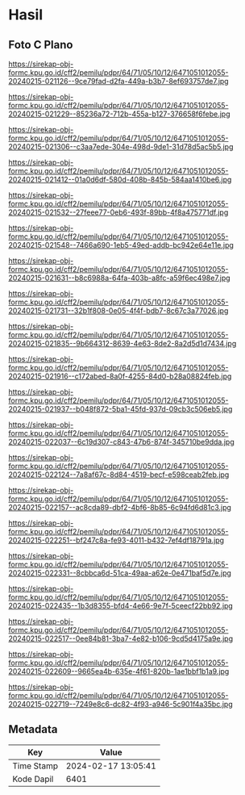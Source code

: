 # Hasil

## Foto C Plano

https://sirekap-obj-formc.kpu.go.id/cff2/pemilu/pdpr/64/71/05/10/12/6471051012055-20240215-021126--9ce79fad-d2fa-449a-b3b7-8ef693757de7.jpg

https://sirekap-obj-formc.kpu.go.id/cff2/pemilu/pdpr/64/71/05/10/12/6471051012055-20240215-021229--85236a72-712b-455a-b127-376658f6febe.jpg

https://sirekap-obj-formc.kpu.go.id/cff2/pemilu/pdpr/64/71/05/10/12/6471051012055-20240215-021306--c3aa7ede-304e-498d-9de1-31d78d5ac5b5.jpg

https://sirekap-obj-formc.kpu.go.id/cff2/pemilu/pdpr/64/71/05/10/12/6471051012055-20240215-021412--01a0d6df-580d-408b-845b-584aa1410be6.jpg

https://sirekap-obj-formc.kpu.go.id/cff2/pemilu/pdpr/64/71/05/10/12/6471051012055-20240215-021532--27feee77-0eb6-493f-89bb-4f8a475771df.jpg

https://sirekap-obj-formc.kpu.go.id/cff2/pemilu/pdpr/64/71/05/10/12/6471051012055-20240215-021548--7466a690-1eb5-49ed-addb-bc942e64e11e.jpg

https://sirekap-obj-formc.kpu.go.id/cff2/pemilu/pdpr/64/71/05/10/12/6471051012055-20240215-021631--b8c6988a-64fa-403b-a8fc-a59f6ec498e7.jpg

https://sirekap-obj-formc.kpu.go.id/cff2/pemilu/pdpr/64/71/05/10/12/6471051012055-20240215-021731--32b1f808-0e05-4f4f-bdb7-8c67c3a77026.jpg

https://sirekap-obj-formc.kpu.go.id/cff2/pemilu/pdpr/64/71/05/10/12/6471051012055-20240215-021835--9b664312-8639-4e63-8de2-8a2d5d1d7434.jpg

https://sirekap-obj-formc.kpu.go.id/cff2/pemilu/pdpr/64/71/05/10/12/6471051012055-20240215-021916--c172abed-8a0f-4255-84d0-b28a08824feb.jpg

https://sirekap-obj-formc.kpu.go.id/cff2/pemilu/pdpr/64/71/05/10/12/6471051012055-20240215-021937--b048f872-5ba1-45fd-937d-09cb3c506eb5.jpg

https://sirekap-obj-formc.kpu.go.id/cff2/pemilu/pdpr/64/71/05/10/12/6471051012055-20240215-022037--6c19d307-c843-47b6-874f-345710be9dda.jpg

https://sirekap-obj-formc.kpu.go.id/cff2/pemilu/pdpr/64/71/05/10/12/6471051012055-20240215-022124--7a8af67c-8d84-4519-becf-e598ceab2feb.jpg

https://sirekap-obj-formc.kpu.go.id/cff2/pemilu/pdpr/64/71/05/10/12/6471051012055-20240215-022157--ac8cda89-dbf2-4bf6-8b85-6c94fd6d81c3.jpg

https://sirekap-obj-formc.kpu.go.id/cff2/pemilu/pdpr/64/71/05/10/12/6471051012055-20240215-022251--bf247c8a-fe93-4011-b432-7ef4df18791a.jpg

https://sirekap-obj-formc.kpu.go.id/cff2/pemilu/pdpr/64/71/05/10/12/6471051012055-20240215-022331--8cbbca6d-51ca-49aa-a62e-0e471baf5d7e.jpg

https://sirekap-obj-formc.kpu.go.id/cff2/pemilu/pdpr/64/71/05/10/12/6471051012055-20240215-022435--1b3d8355-bfd4-4e66-9e7f-5ceecf22bb92.jpg

https://sirekap-obj-formc.kpu.go.id/cff2/pemilu/pdpr/64/71/05/10/12/6471051012055-20240215-022517--0ee84b81-3ba7-4e82-b106-9cd5d4175a9e.jpg

https://sirekap-obj-formc.kpu.go.id/cff2/pemilu/pdpr/64/71/05/10/12/6471051012055-20240215-022609--9665ea4b-635e-4f61-820b-1ae1bbf1b1a9.jpg

https://sirekap-obj-formc.kpu.go.id/cff2/pemilu/pdpr/64/71/05/10/12/6471051012055-20240215-022719--7249e8c6-dc82-4f93-a946-5c901f4a35bc.jpg


## Metadata

| Key        | Value               |
| ---------- | ------------------- |
| Time Stamp | 2024-02-17 13:05:41 |
| Kode Dapil | 6401                |



